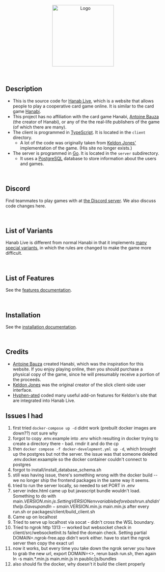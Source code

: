 <p align="center">
  <img src="https://github.com/Zamiell/hanabi-live/raw/master/public/img/logos/2.png" height=200 alt="Logo" title="Logo">
</p>
<br />

## Description

- This is the source code for [Hanab Live](http://hanab.live/), which is a website that allows people to play a cooperative card game online. It is similar to the card game [Hanabi](https://boardgamegeek.com/boardgame/98778/hanabi).
- This project has no affiliation with the card game Hanabi, [Antoine Bauza](https://en.wikipedia.org/wiki/Antoine_Bauza) (the creator of Hanabi), or any of the the real-life publishers of the game (of which there are many).
- The client is programmed in [TypeScript](https://www.typescriptlang.org/). It is located in the `client` directory.
  - A lot of the code was originally taken from [Keldon Jones'](http://keldon.net/) implementation of the game. (His site no longer exists.)
- The server is programmed in [Go](https://golang.org/). It is located in the `server` subdirectory.
  - It uses a [PostgreSQL](https://www.postgresql.org/) database to store information about the users and games.

<br />

## Discord

Find teammates to play games with at [the Discord server](https://discord.gg/FADvkJp). We also discuss code changes here.

<br />

## List of Variants

Hanab Live is different from normal Hanabi in that it implements [many special variants](https://github.com/Zamiell/hanabi-live/tree/master/docs/VARIANTS.md), in which the rules are changed to make the game more difficult.

<br />

## List of Features

See the [features documentation](https://github.com/Zamiell/hanabi-live/tree/master/docs/FEATURES.md).

<br />

## Installation

See the [installation documentation](https://github.com/Zamiell/hanabi-live/tree/master/docs/INSTALL.md).

<br />

## Credits

- [Antoine Bauza](https://en.wikipedia.org/wiki/Antoine_Bauza) created Hanabi, which was the inspiration for this website. If you enjoy playing online, then you should purchase a physical copy of the game, since he will presumably receive a portion of the proceeds.
- [Keldon Jones](http://keldon.net/) was the original creator of the slick client-side user interface.
- [Hyphen-ated](https://github.com/Hyphen-ated/) coded many useful add-on features for Keldon's site that are integrated into Hanab Live.

## Issues I had


1. first tried `docker-compose up -d` didnt work (prebuilt docker images are down??) not sure why
2. forgot to copy .env.example into .env which resulting in docker trying to create a directory there - bad. rmdir it and do the cp
3. then `docker compose -f docker-development.yml up -d`, which brought up the postgres but not the server. the issue was that someone deleted .env.docker.exaample so the docker container couldn't connect to postgres
4. forgot to install/install_database_schema.sh
5. still was having issue, there's something wrong with the docker build -- we no longer ship the frontend packages in the same way it seems.
6. tried to run the server locally, so needed to set PORT in .env
7. server index.html came up but javascript bundle wouldn't load. Something to do with main.$VERSION.min.js. Setting VERSION env variable before bash run.sh didn't help. Gave up and ln -s main.$VERSION.min.js main.min.js after every run.sh or packages/client/build_client.sh
8. Came up on localhost
9. Tried to serve up localhost via socat - didn't cross the WSL boundary.
10. Tried to ngrok http 1313 -- worked but websocket check in client/src/websocketInit.ts failed the domain check. Setting partial DOMAIN=.ngrok-free.app didn't work either. have to start the ngrok server then copy the exact url
11. now it works, but every time you take down the ngrok server you have to grab the new url, export DOMAIN=<>, rerun bash run.sh, then again ln -s main.*.min.js main.min.js in paublic/js/bundles
12. also should fix the docker, why doesn't it build the client properly
